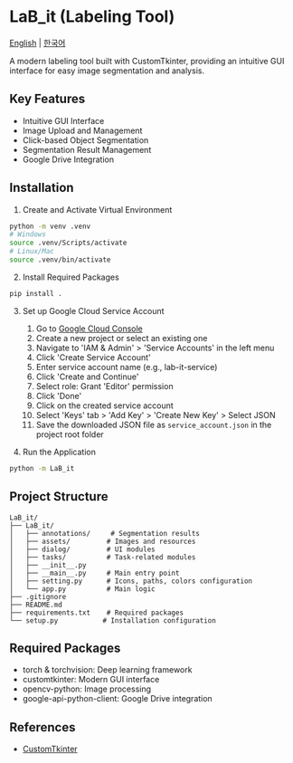 # LaB_it (Labeling Tool)

[English](README.md) | [한국어](README.ko.md)

A modern labeling tool built with CustomTkinter, providing an intuitive GUI interface for easy image segmentation and analysis.

## Key Features

- Intuitive GUI Interface
- Image Upload and Management
- Click-based Object Segmentation
- Segmentation Result Management
- Google Drive Integration

## Installation

1. Create and Activate Virtual Environment
```bash
python -m venv .venv
# Windows
source .venv/Scripts/activate
# Linux/Mac
source .venv/bin/activate
```

2. Install Required Packages
```bash
pip install .
```

3. Set up Google Cloud Service Account
   1. Go to [Google Cloud Console](https://console.cloud.google.com/)
   2. Create a new project or select an existing one
   3. Navigate to 'IAM & Admin' > 'Service Accounts' in the left menu
   4. Click 'Create Service Account'
   5. Enter service account name (e.g., lab-it-service)
   6. Click 'Create and Continue'
   7. Select role: Grant 'Editor' permission
   8. Click 'Done'
   9. Click on the created service account
   10. Select 'Keys' tab > 'Add Key' > 'Create New Key' > Select JSON
   11. Save the downloaded JSON file as `service_account.json` in the project root folder

4. Run the Application
```bash
python -m LaB_it
```

## Project Structure
```
LaB_it/
├── LaB_it/
│   ├── annotations/     # Segmentation results
│   ├── assets/         # Images and resources
│   ├── dialog/         # UI modules
│   ├── tasks/          # Task-related modules
│   ├── __init__.py
│   ├── __main__.py     # Main entry point
│   ├── setting.py      # Icons, paths, colors configuration
│   └── app.py          # Main logic
├── .gitignore
├── README.md
├── requirements.txt    # Required packages
└── setup.py           # Installation configuration
```

## Required Packages
- torch & torchvision: Deep learning framework
- customtkinter: Modern GUI interface
- opencv-python: Image processing
- google-api-python-client: Google Drive integration

## References
- [CustomTkinter](https://github.com/TomSchimansky/CustomTkinter) 
